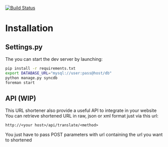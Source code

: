 [![Build Status](http://drone.luxiferapp.com/github.com/luxifer/UrliZr/status.svg?branch=master)](http://drone.luxiferapp.com/github.com/luxifer/UrliZr)

Installation
============

Settings.py
-----------

The you can start the dev server by launching:

```bash
pip install -r requirements.txt
export DATABASE_URL="mysql://user:pass@host/db"
python manage.py syncdb
foreman start
```

API (WIP)
---------

This URL shortener also provide a useful API to integrate in your website
You can retrieve shortened URL in raw, json or xml format just via this url:

`http://<your host>/api/translate/<method>`

You just have to pass POST parameters with url containing the url you want to shortened

